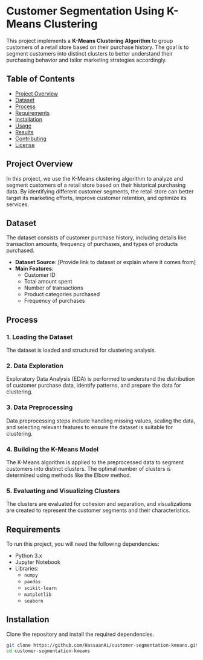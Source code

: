 # Customer Segmentation Using K-Means Clustering

This project implements a **K-Means Clustering Algorithm** to group customers of a retail store based on their purchase history. The goal is to segment customers into distinct clusters to better understand their purchasing behavior and tailor marketing strategies accordingly.

## Table of Contents

- [Project Overview](#project-overview)
- [Dataset](#dataset)
- [Process](#process)
- [Requirements](#requirements)
- [Installation](#installation)
- [Usage](#usage)
- [Results](#results)
- [Contributing](#contributing)
- [License](#license)

## Project Overview

In this project, we use the K-Means clustering algorithm to analyze and segment customers of a retail store based on their historical purchasing data. By identifying different customer segments, the retail store can better target its marketing efforts, improve customer retention, and optimize its services.

## Dataset

The dataset consists of customer purchase history, including details like transaction amounts, frequency of purchases, and types of products purchased.

- **Dataset Source**: [Provide link to dataset or explain where it comes from]
- **Main Features**:
  - Customer ID
  - Total amount spent
  - Number of transactions
  - Product categories purchased
  - Frequency of purchases

## Process

### 1. Loading the Dataset
The dataset is loaded and structured for clustering analysis.

### 2. Data Exploration
Exploratory Data Analysis (EDA) is performed to understand the distribution of customer purchase data, identify patterns, and prepare the data for clustering.

### 3. Data Preprocessing
Data preprocessing steps include handling missing values, scaling the data, and selecting relevant features to ensure the dataset is suitable for clustering.

### 4. Building the K-Means Model
The K-Means algorithm is applied to the preprocessed data to segment customers into distinct clusters. The optimal number of clusters is determined using methods like the Elbow method.

### 5. Evaluating and Visualizing Clusters
The clusters are evaluated for cohesion and separation, and visualizations are created to represent the customer segments and their characteristics.

## Requirements

To run this project, you will need the following dependencies:

- Python 3.x
- Jupyter Notebook
- Libraries:
  - `numpy`
  - `pandas`
  - `scikit-learn`
  - `matplotlib`
  - `seaborn`

## Installation

Clone the repository and install the required dependencies.

```bash
git clone https://github.com/HassaanAi/customer-segmentation-kmeans.git
cd customer-segmentation-kmeans
